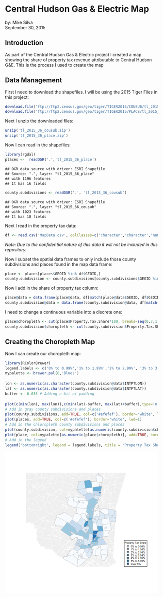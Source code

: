# Central Hudson Gas & Electric Map
by: Mike Silva  
September 30, 2015  

## Introduction
As part of the Central Hudson Gas & Electric project I created a map showing the share of property tax revenue attributable to Central Hudson G&E.  This is the process I used to create the map

## Data Management
First I need to download the shapefiles.  I will be using the 2015 Tiger Files in this project:

```r
download.file('ftp://ftp2.census.gov/geo/tiger/TIGER2015/COUSUB/tl_2015_36_cousub.zip', 'tl_2015_36_cousub.zip')
download.file('ftp://ftp2.census.gov/geo/tiger/TIGER2015/PLACE/tl_2015_36_place.zip', 'tl_2015_36_place.zip')
```

Next I unzip the downloaded files:

```r
unzip('tl_2015_36_cousub.zip')
unzip('tl_2015_36_place.zip')
```
Now I can read in the shapefiles:

```r
library(rgdal)
places <-  readOGR('.','tl_2015_36_place')
```

```
## OGR data source with driver: ESRI Shapefile 
## Source: ".", layer: "tl_2015_36_place"
## with 1196 features
## It has 16 fields
```

```r
county.subdivisions <- readOGR('.', 'tl_2015_36_cousub')
```

```
## OGR data source with driver: ESRI Shapefile 
## Source: ".", layer: "tl_2015_36_cousub"
## with 1023 features
## It has 18 fields
```

Next I read in the property tax data:

```r
df <- read.csv('MapData.csv', colClasses=c('character','character','numeric'))
```
*Note: Due to the confidential nature of this data it will not be included in this repository.*

Now I subset the spatial data frames to only include those county subdivisions and places found in the map data frame:

```r
place <- places[places$GEOID %in% df$GEOID,]
county.subdivision <- county.subdivisions[county.subdivisions$GEOID %in% df$GEOID,]
```

Now I add in the share of property tax column:

```r
place@data = data.frame(place@data, df[match(place@data$GEOID, df$GEOID),])
county.subdivision@data = data.frame(county.subdivision@data, df[match(county.subdivision@data$GEOID, df$GEOID),])
```

I need to change a continuous variable into a discrete one:

```r
place$choropleth <- cut(place$Property.Tax.Share*100, breaks=seq(0,7,1))
county.subdivision$choropleth <- cut(county.subdivision$Property.Tax.Share*100, breaks=seq(0,7,1))
```

## Creating the Choropleth Map

Now I can create our choropleth map:

```r
library(RColorBrewer)
legend.labels <- c('0% to 0.99%','1% to 1.99%','2% to 2.99%', '3% to 3.99%', '4% to 4.99%', '5% to 5.99%','Over 6%')
mypalette <- brewer.pal(8,'Blues')

lon <- as.numeric(as.character(county.subdivision@data$INTPTLON))
lat <- as.numeric(as.character(county.subdivision@data$INTPTLAT))
buffer <- 0.035 # Adding a bit of padding

plot(c(min(lon), max(lon)),c(min(lat)-buffer, max(lat)+buffer),type='n',asp=1.2,axes=FALSE,xlab='',ylab='')
# Add in gray county subdivisions and places
plot(county.subdivisions, add=TRUE, col=c('#efefef'), border='white', lwd=1)
plot(places, add=TRUE, col=c('#efefef'), border='white', lwd=1)
# Add in the chloropleth county subdivisions and places
plot(county.subdivision, col=mypalette[as.numeric(county.subdivision$choropleth)],add=TRUE, border='gray',lwd=1)
plot(place, col=mypalette[as.numeric(place$choropleth)], add=TRUE, border='gray', lwd=1)
# Add in the legend
legend('bottomright', legend = legend.labels, title = 'Property Tax Share', fill = mypalette, cex = 0.56)
```

![](Rplot.png) 

